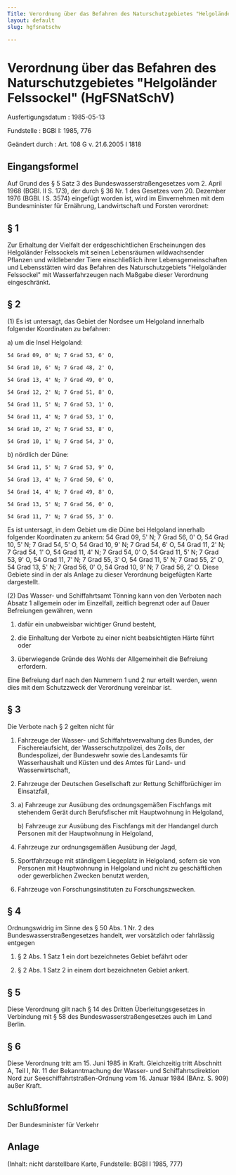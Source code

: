 ```yaml
---
Title: Verordnung über das Befahren des Naturschutzgebietes "Helgoländer Felssockel"
layout: default
slug: hgfsnatschv

---
```


# Verordnung über das Befahren des Naturschutzgebietes "Helgoländer Felssockel" (HgFSNatSchV)

Ausfertigungsdatum
:   1985-05-13

Fundstelle
:   BGBl I: 1985, 776

Geändert durch
:   Art. 108 G v. 21.6.2005 I 1818


## Eingangsformel

Auf Grund des § 5 Satz 3 des Bundeswasserstraßengesetzes vom 2. April
1968 (BGBl. II S. 173), der durch § 36 Nr. 1 des Gesetzes vom 20.
Dezember 1976 (BGBl. I S. 3574) eingefügt worden ist, wird im
Einvernehmen mit dem Bundesminister für Ernährung, Landwirtschaft und
Forsten verordnet:


## § 1

Zur Erhaltung der Vielfalt der erdgeschichtlichen Erscheinungen des
Helgoländer Felssockels mit seinen Lebensräumen wildwachsender
Pflanzen und wildlebender Tiere einschließlich ihrer
Lebensgemeinschaften und Lebensstätten wird das Befahren des
Naturschutzgebiets "Helgoländer Felssockel" mit Wasserfahrzeugen nach
Maßgabe dieser Verordnung eingeschränkt.


## § 2

(1) Es ist untersagt, das Gebiet der Nordsee um Helgoland innerhalb
folgender Koordinaten zu befahren:

a)  um die Insel Helgoland:

    54 Grad 09, 0' N; 7 Grad 53, 6' O,

    54 Grad 10, 6' N; 7 Grad 48, 2' O,

    54 Grad 13, 4' N; 7 Grad 49, 0' O,

    54 Grad 12, 2' N; 7 Grad 51, 8' O,

    54 Grad 11, 5' N; 7 Grad 53, 1' O,

    54 Grad 11, 4' N; 7 Grad 53, 1' O,

    54 Grad 10, 2' N; 7 Grad 53, 8' O,

    54 Grad 10, 1' N; 7 Grad 54, 3' O,


b)  nördlich der Düne:

    54 Grad 11, 5' N; 7 Grad 53, 9' O,

    54 Grad 13, 4' N; 7 Grad 50, 6' O,

    54 Grad 14, 4' N; 7 Grad 49, 8' O,

    54 Grad 13, 5' N; 7 Grad 56, 0' O,

    54 Grad 11, 7' N; 7 Grad 55, 3' O.



Es ist untersagt, in dem Gebiet um die Düne bei Helgoland innerhalb
folgender Koordinaten zu ankern:
54 Grad 09, 5' N; 7 Grad 56, 0' O,
54 Grad 10, 5' N; 7 Grad 54, 5' O,
54 Grad 10, 9' N; 7 Grad 54, 6' O,
54 Grad 11, 2' N; 7 Grad 54, 1' O,
54 Grad 11, 4' N; 7 Grad 54, 0' O,
54 Grad 11, 5' N; 7 Grad 53, 9' O,
54 Grad 11, 7' N; 7 Grad 55, 3' O,
54 Grad 11, 5' N; 7 Grad 55, 2' O,
54 Grad 13, 5' N; 7 Grad 56, 0' O,
54 Grad 10, 9' N; 7 Grad 56, 2' O.
Diese Gebiete sind in der als Anlage zu dieser Verordnung beigefügten
Karte dargestellt.

(2) Das Wasser- und Schiffahrtsamt Tönning kann von den Verboten nach
Absatz 1 allgemein oder im Einzelfall, zeitlich begrenzt oder auf
Dauer Befreiungen gewähren, wenn

1.  dafür ein unabweisbar wichtiger Grund besteht,


2.  die Einhaltung der Verbote zu einer nicht beabsichtigten Härte führt
    oder


3.  überwiegende Gründe des Wohls der Allgemeinheit die Befreiung
    erfordern.



Eine Befreiung darf nach den Nummern 1 und 2 nur erteilt werden, wenn
dies mit dem Schutzzweck der Verordnung vereinbar ist.


## § 3

Die Verbote nach § 2 gelten nicht für

1.  Fahrzeuge der Wasser- und Schiffahrtsverwaltung des Bundes, der
    Fischereiaufsicht, der Wasserschutzpolizei, des Zolls, der
    Bundespolizei, der Bundeswehr sowie des Landesamts für Wasserhaushalt
    und Küsten und des Amtes für Land- und Wasserwirtschaft,


2.  Fahrzeuge der Deutschen Gesellschaft zur Rettung Schiffbrüchiger im
    Einsatzfall,


3.
    a)  Fahrzeuge zur Ausübung des ordnungsgemäßen Fischfangs mit stehendem
        Gerät durch Berufsfischer mit Hauptwohnung in Helgoland,


    b)  Fahrzeuge zur Ausübung des Fischfangs mit der Handangel durch Personen
        mit der Hauptwohnung in Helgoland,





4.  Fahrzeuge zur ordnungsgemäßen Ausübung der Jagd,


5.  Sportfahrzeuge mit ständigem Liegeplatz in Helgoland, sofern sie von
    Personen mit Hauptwohnung in Helgoland und nicht zu geschäftlichen
    oder gewerblichen Zwecken benutzt werden,


6.  Fahrzeuge von Forschungsinstituten zu Forschungszwecken.





## § 4

Ordnungswidrig im Sinne des § 50 Abs. 1 Nr. 2 des
Bundeswasserstraßengesetzes handelt, wer vorsätzlich oder fahrlässig
entgegen

1.  § 2 Abs. 1 Satz 1 ein dort bezeichnetes Gebiet befährt oder


2.  § 2 Abs. 1 Satz 2 in einem dort bezeichneten Gebiet ankert.





## § 5

Diese Verordnung gilt nach § 14 des Dritten Überleitungsgesetzes in
Verbindung mit § 58 des Bundeswasserstraßengesetzes auch im Land
Berlin.


## § 6

Diese Verordnung tritt am 15. Juni 1985 in Kraft. Gleichzeitig tritt
Abschnitt A, Teil I, Nr. 11 der Bekanntmachung der Wasser- und
Schiffahrtsdirektion Nord zur Seeschiffahrtstraßen-Ordnung vom 16.
Januar 1984 (BAnz. S. 909) außer Kraft.


## Schlußformel

Der Bundesminister für Verkehr


## Anlage

(Inhalt: nicht darstellbare Karte,
Fundstelle: BGBl I 1985, 777)

